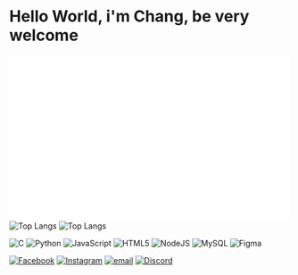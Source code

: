 # Hello World, i'm Chang, be very welcome
 
 ![](https://raw.githubusercontent.com/rahul-jha98/github-stats-transparent/output/generated/overview.svg)
 ![Top Langs](https://github-readme-stats.vercel.app/api/top-langs/?username=sansatid&hide=kotlin,java,vue,llvm&layout=compact&theme=transparent&hide_border=true)
 ![Top Langs](https://github-readme-stats.vercel.app/api/top-langs/?username=sansatid&hide=kotlin,java,vue,llvm&layout=compact&theme=transparent&hide_border=true&count_private=true)
 
 ![C](https://img.shields.io/badge/c-%2300599C.svg?style=for-the-badge&logo=c&logoColor=white)
 ![Python](https://img.shields.io/badge/python-3670A0?style=for-the-badge&logo=python&logoColor=ffdd54) 
 ![JavaScript](https://img.shields.io/badge/javascript-%23323330.svg?style=for-the-badge&logo=javascript&logoColor=%23F7DF1E) 
 ![HTML5](https://img.shields.io/badge/html5-%23E34F26.svg?style=for-the-badge&logo=html5&logoColor=white)
 ![NodeJS](https://img.shields.io/badge/node.js-6DA55F?style=for-the-badge&logo=node.js&logoColor=white)
 ![MySQL](https://img.shields.io/badge/mysql-4479A1.svg?style=for-the-badge&logo=mysql&logoColor=white)
 ![Figma](https://img.shields.io/badge/figma-%23F24E1E.svg?style=for-the-badge&logo=figma&logoColor=white)
 
 [![Facebook](https://img.shields.io/badge/Facebook-%231877F2.svg?logo=Facebook&logoColor=white)](https://facebook.com/https://www.facebook.com/share/18Jpn8jUmU/?mibextid=wwXIfr) 
 [![Instagram](https://img.shields.io/badge/Instagram-%23E4405F.svg?logo=Instagram&logoColor=white)](https://instagram.com/https://www.instagram.com/pv.chang._02?igsh=MXRvMW0wcXRoOHFz&utm_source=qr) 
 [![email](https://img.shields.io/badge/Email-D14836?logo=gmail&logoColor=white)](mailto:sansatid@icloud.com) 
 [![Discord](https://img.shields.io/badge/Discord-%237289DA.svg?logo=discord&logoColor=white)](https://discord.gg/https://discord.gg/EYQmMKFx)
 
 <!-- Proudly created with GPRM ( https://gprm.itsvg.in ) -->
